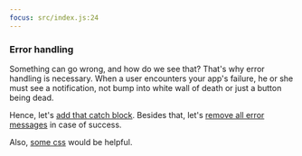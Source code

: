 ```yaml
---
focus: src/index.js:24
---
```

### Error handling
Something can go wrong, and how do we see that? That's why error handling is necessary. When a user encounters your app's failure, he or she must see a notification, not bump into white wall of death or just a button being dead.

Hence, let's [add that catch block](src/index.js:24). Besides that, let's [remove all error messages](src/index.js:9) in case of success.

Also, [some css](src/styles.css:25) would be helpful.
